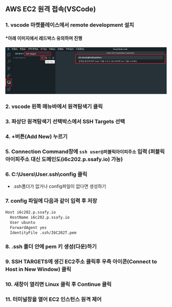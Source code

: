 ## AWS EC2 원격 접속(VSCode)


### 1. vscode 마켓플레이스에서 remote development 설치  

#### *아래 이미지에서 레드박스 유의하며 진행
![VSC_RemoteControl](../img_assets/VSC_RemoteControl.png)
### 2. vscode 왼쪽 메뉴바에서 원격탐색기 클릭

### 3. 좌상단 원격탐색기 선택박스에서 SSH Targets 선택

### 4. +버튼(Add New) 누르기

### 5. Connection Command창에 ` ssh user@퍼블릭아이피주소 ` 입력 (퍼블릭아이피주소 대신 도메인도(i6c202.p.ssafy.io) 가능)

### 6. C:\Users\User\.ssh\config 클릭
+ .ssh폴더가 없거나 config파일이 없다면 생성하기

### 7. config 파일에 다음과 같이 입력 후 저장
   ```
   Host i6c202.p.ssafy.io
     HostName i6c202.p.ssafy.io
     User ubuntu
     ForwardAgent yes
     IdentityFile .ssh/I6C202T.pem
   ```

### 8. .ssh 폴더 안에 pem 키 생성(다운)하기

### 9. SSH TARGETS에 생긴 EC2주소 클릭후 우측 아이콘(Connect to Host in New Window) 클릭

### 10. 새창이 열리면 Linux 클릭 후 Continue 클릭

### 11. 터미널창을 열어 EC2 인스턴스 원격 제어
